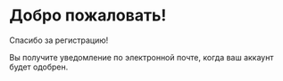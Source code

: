 # Добро пожаловать!

Спасибо за регистрацию!

Вы получите уведомление по электронной почте, когда ваш аккаунт будет одобрен.
